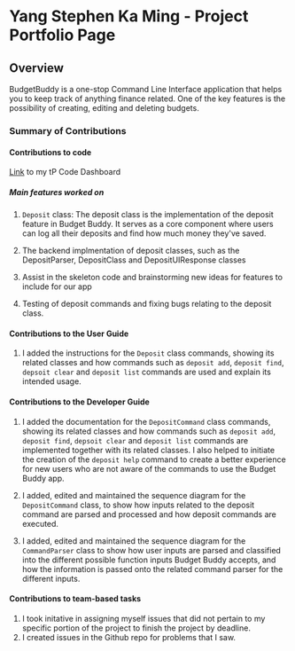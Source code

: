 # Yang Stephen Ka Ming - Project Portfolio Page

## Overview

BudgetBuddy is a one-stop Command Line Interface application that helps you to keep track of anything finance related.
One of the key features is the possibility of creating, editing and deleting budgets.

### Summary of Contributions

#### Contributions to code

[Link](https://nus-cs2113-ay2223s2.github.io/tp-dashboard/?search=stephenkyang&breakdown=true&sort=groupTitle%20dsc&sortWithin=title&since=2023-02-17&timeframe=commit&mergegroup=&groupSelect=groupByRepos&checkedFileTypes=docs~functional-code~test-code~other&tabOpen=true&tabType=zoom&zA=chongyongrui&zR=AY2223S2-CS2113-W15-3%2Ftp%5Bmaster%5D&zACS=155.76923076923077&zS=2023-02-17&zFS=chongyongrui&zU=2023-04-04&zMG=false&zFTF=commit&zFGS=groupByRepos&zFR=false)
to my tP Code Dashboard

##### Main features worked on

1. `Deposit` class: The deposit class is the implementation of the deposit feature in Budget Buddy. It serves as a core component where
    users can log all their deposits and find how much money they've saved.

2. The backend implmentation of deposit classes, such as the DepositParser, DepositClass and DepositUIResponse classes


3. Assist in the skeleton code and brainstorming new ideas for features to include for our app


4. Testing of deposit commands and fixing bugs relating to the deposit class.

#### Contributions to the User Guide

1. I added the instructions for the `Deposit` class commands, showing its related classes and how commands such as
   `deposit add`, `deposit find`, `depsoit clear` and `deposit list` commands are used and explain its intended usage.

#### Contributions to the Developer Guide

1. I added the documentation for the `DepositCommand` class commands, showing its related classes and how commands such
   as
   `deposit add`, `deposit find`, `depsoit clear` and `deposit list` commands are implemented together with its related classes.
   I also helped to initiate the creation of the `deposit help` command to create a better experience for new users who are not
   aware of the commands to use the Budget Buddy app.


2. I added, edited and maintained the sequence diagram for the `DepositCommand` class, to show how inputs related to the
   deposit command are parsed and processed and how deposit commands are executed.


3. I added, edited and maintained the sequence diagram for the `CommandParser` class to show how user inputs are parsed
   and
   classified into the different possible function inputs Budget Buddy accepts, and how the information is passed onto
   the related
   command parser for the different inputs.

#### Contributions to team-based tasks

1. I took initative in assigning myself issues that did not pertain to my specific portion of the project to
   finish the project by deadline.
2. I created issues in the Github repo for problems that I saw.
